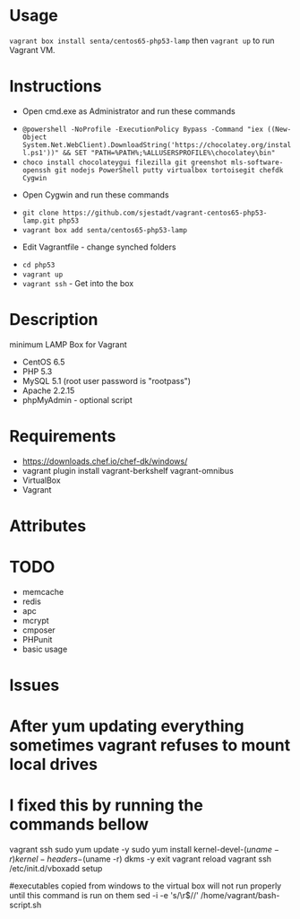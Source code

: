 Usage
=====

`vagrant box install senta/centos65-php53-lamp` then `vagrant up` to run Vagrant VM.

Instructions
============
- Open cmd.exe as Administrator and run these commands
 * `@powershell -NoProfile -ExecutionPolicy Bypass -Command "iex ((New-Object System.Net.WebClient).DownloadString('https://chocolatey.org/install.ps1'))" && SET "PATH=%PATH%;%ALLUSERSPROFILE%\chocolatey\bin"`
 * `choco install chocolateygui filezilla git greenshot mls-software-openssh git nodejs PowerShell putty virtualbox tortoisegit chefdk Cygwin`
- Open Cygwin and run these commands
 * `git clone https://github.com/sjestadt/vagrant-centos65-php53-lamp.git php53`
 * `vagrant box add senta/centos65-php53-lamp`
- Edit Vagrantfile - change synched folders
 * `cd php53`
 * `vagrant up`
 * `vagrant ssh`  - Get into the box
 

Description
===========

minimum LAMP Box for Vagrant

- CentOS 6.5
- PHP 5.3
- MySQL 5.1 (root user password is "rootpass")
- Apache 2.2.15
- phpMyAdmin - optional script

Requirements
============
- https://downloads.chef.io/chef-dk/windows/
- vagrant plugin install vagrant-berkshelf vagrant-omnibus
- VirtualBox
- Vagrant

Attributes
==========


TODO
==========
- memcache
- redis
- apc
- mcrypt
- cmposer
- PHPunit
- basic usage

Issues 
==========
# After yum updating everything sometimes vagrant refuses to mount local drives
# I fixed this by running the commands bellow
vagrant ssh
sudo yum update -y
sudo yum install kernel-devel-$(uname -r) kernel-headers-$(uname -r) dkms -y
exit
vagrant reload
vagrant ssh
/etc/init.d/vboxadd setup

#executables copied from windows to the virtual box will not run properly until this command is run on them
sed -i -e 's/\r$//' /home/vagrant/bash-script.sh
